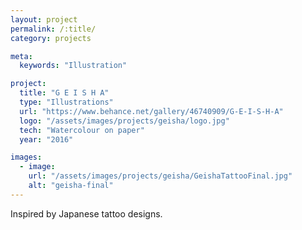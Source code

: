 ```yaml
---
layout: project
permalink: /:title/
category: projects

meta:
  keywords: "Illustration"

project:
  title: "G E I S H A"
  type: "Illustrations"
  url: "https://www.behance.net/gallery/46740909/G-E-I-S-H-A"
  logo: "/assets/images/projects/geisha/logo.jpg"
  tech: "Watercolour on paper"
  year: "2016"

images:
  - image:
    url: "/assets/images/projects/geisha/GeishaTattooFinal.jpg"
    alt: "geisha-final"
---
```


<p>Inspired by Japanese tattoo designs.</p>
